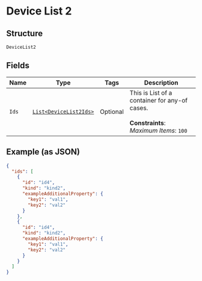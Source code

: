 
# Device List 2

## Structure

`DeviceList2`

## Fields

| Name | Type | Tags | Description |
|  --- | --- | --- | --- |
| `Ids` | [`List<DeviceList2Ids>`](../../doc/models/containers/device-list-2-ids.md) | Optional | This is List of a container for any-of cases.<br><br>**Constraints**: *Maximum Items*: `100` |

## Example (as JSON)

```json
{
  "ids": [
    {
      "id": "id4",
      "kind": "kind2",
      "exampleAdditionalProperty": {
        "key1": "val1",
        "key2": "val2"
      }
    },
    {
      "id": "id4",
      "kind": "kind2",
      "exampleAdditionalProperty": {
        "key1": "val1",
        "key2": "val2"
      }
    }
  ]
}
```

